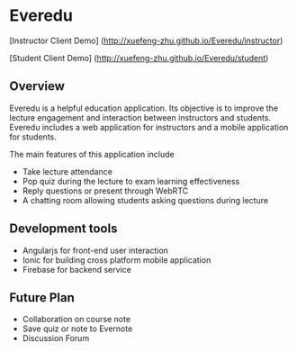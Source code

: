 # Everedu
[Instructor Client Demo] (http://xuefeng-zhu.github.io/Everedu/instructor)

[Student Client Demo] (http://xuefeng-zhu.github.io/Everedu/student)


## Overview 
Everedu is a helpful education application. Its objective is to improve the lecture engagement and interaction between instructors and students. Everedu includes a web application for instructors and a mobile application for students. 

The main features of this application include

+ Take lecture attendance
+ Pop quiz during the lecture to exam learning effectiveness
+ Reply questions or present through WebRTC
+ A chatting room allowing students asking questions during lecture

## Development tools
+ Angularjs for front-end user interaction 
+ Ionic for building cross platform mobile application
+ Firebase for backend service 
	
## Future Plan
+ Collaboration on course note
+ Save quiz or note to Evernote
+ Discussion Forum
